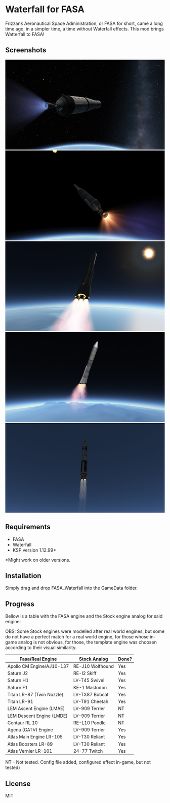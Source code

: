# Waterfall for FASA
Frizzank Aeronautical Space Administration, or FASA for short, came a long time ago, in a simpler time, a time without Waterfall effects. This mod brings Watterfall to FASA!

## Screenshots

![alt text](https://github.com/ig-66/FASA_Waterfall/blob/main/pics/screenshot27.png?raw=true)
![alt text](https://github.com/ig-66/FASA_Waterfall/blob/main/pics/screenshot29.png?raw=true)
![alt text](https://github.com/ig-66/FASA_Waterfall/blob/main/pics/screenshot41.png?raw=true)
![alt text](https://github.com/ig-66/FASA_Waterfall/blob/main/pics/screenshot43.png?raw=true)
![alt text](https://github.com/ig-66/FASA_Waterfall/blob/main/pics/screenshot45.png?raw=true)

## Requirements
- FASA
- Waterfall
- KSP version 1.12.99*

*Might work on older versions.

## Installation
Simply drag and drop FASA_Waterfall into the GameData folder.

## Progress
Bellow is a table with the FASA engine and the Stock engine analog for said engine:

OBS: Some Stock engines were modelled after real world engines, but some do not have a perfect match for a real world engine, for those whose in-game analog is not obvious, for those, the template engine was choosen according to their visual similarity.

| Fasa/Real Engine          | Stock Analog              | Done? |
|---------------------------|---------------------------|-------|
|Apollo CM Engine/AJ10-137  |RE-J10 Wolfhound           | Yes   |
|Saturn J2                  |RE-I2 Skiff                | Yes   |
|Saturn H1                  |LV-T45 Swivel              | Yes   |
|Saturn F1                  |KE-1 Mastodon              | Yes   |
|Titan LR-87 (Twin Nozzle)  |LV-TX87 Bobcat             | Yes   |
|Titan LR-91                |LV-T91 Cheetah             | Yes   |
|LEM Ascent Engine (LMAE)   |LV-909 Terrier             | NT    |
|LEM Descent Engine (LMDE)  |LV-909 Terrier             | NT    |
|Centaur RL 10              |RE-L10 Poodle              | NT    |
|Agena (GATV) Engine        |LV-909 Terrier             | Yes   |
|Atlas Main Engine LR-105   |LV-T30 Reliant             | Yes   |
|Atlas Boosters LR-89       |LV-T30 Reliant             | Yes   |
|Atlas Vernier LR-101       |24-77 Twitch               | Yes   |

NT - Not tested. Config file added, configured effect in-game, but not tested)

## License
MIT
